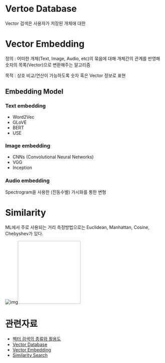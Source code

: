 
# Vertoe Database

Vector 검색은 사용자가 저장된 개체애 대한 


# Vector Embedding

정의 : 어떠한 개체(Text, Image, Audio, etc)의 묶음에 대해 개체간의 관계를 반영해 숫자의 목록(Vector)으로 변환해주는 알고리즘

목적 : 상호 비교/연산이 가능하도록 숫자 혹은 Vector 정보로 표현 


## Embedding Model

### Text embedding

- Word2Vec
- GLoVE
- BERT
- USE


### Image embedding

- CNNs (Convolutional Neural Networks)
- VGG
- Inception

### Audio embedding

Spectrogram을 사용한 (진동수별) 가시화를 통한 변형

# Similarity

ML에서 주로 사용되는 거리 측정방법으로는 Euclidean, Manhattan, Cosine, Chebyshev가 있다.

![img](https://d33wubrfki0l68.cloudfront.net/05ba039181d2fb699d30257790c4b731e14de9ef/6db99/images/what-is-similarity-search-distance-metrics.jpeg)<img width=200, height=200/>

# 관련자료
- [벡터 검색의 종류와 활용도](https://www.itworld.co.kr/tags/18955/ai/209202)
- [Vector Database](https://www.pinecone.io/learn/vector-database/)
- [Vector Embedding](https://www.pinecone.io/learn/vector-embeddings/)
- [Similarity Search](https://www.pinecone.io/learn/what-is-similarity-search/)


